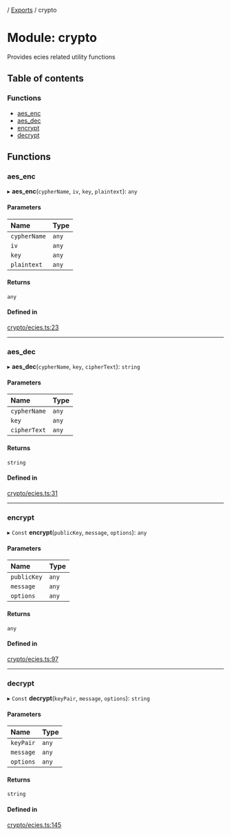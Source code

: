 [](../README.md) / [Exports](../modules.md) / crypto

# Module: crypto

Provides ecies related utility functions

## Table of contents

### Functions

- [aes\_enc](crypto.md#aes_enc)
- [aes\_dec](crypto.md#aes_dec)
- [encrypt](crypto.md#encrypt)
- [decrypt](crypto.md#decrypt)

## Functions

### aes\_enc

▸ **aes_enc**(`cypherName`, `iv`, `key`, `plaintext`): `any`

#### Parameters

| Name | Type |
| :------ | :------ |
| `cypherName` | `any` |
| `iv` | `any` |
| `key` | `any` |
| `plaintext` | `any` |

#### Returns

`any`

#### Defined in

[crypto/ecies.ts:23](https://github.com/ieigen/eigen_service/blob/5c9c266/src/crypto/ecies.ts#L23)

___

### aes\_dec

▸ **aes_dec**(`cypherName`, `key`, `cipherText`): `string`

#### Parameters

| Name | Type |
| :------ | :------ |
| `cypherName` | `any` |
| `key` | `any` |
| `cipherText` | `any` |

#### Returns

`string`

#### Defined in

[crypto/ecies.ts:31](https://github.com/ieigen/eigen_service/blob/5c9c266/src/crypto/ecies.ts#L31)

___

### encrypt

▸ `Const` **encrypt**(`publicKey`, `message`, `options`): `any`

#### Parameters

| Name | Type |
| :------ | :------ |
| `publicKey` | `any` |
| `message` | `any` |
| `options` | `any` |

#### Returns

`any`

#### Defined in

[crypto/ecies.ts:97](https://github.com/ieigen/eigen_service/blob/5c9c266/src/crypto/ecies.ts#L97)

___

### decrypt

▸ `Const` **decrypt**(`keyPair`, `message`, `options`): `string`

#### Parameters

| Name | Type |
| :------ | :------ |
| `keyPair` | `any` |
| `message` | `any` |
| `options` | `any` |

#### Returns

`string`

#### Defined in

[crypto/ecies.ts:145](https://github.com/ieigen/eigen_service/blob/5c9c266/src/crypto/ecies.ts#L145)
